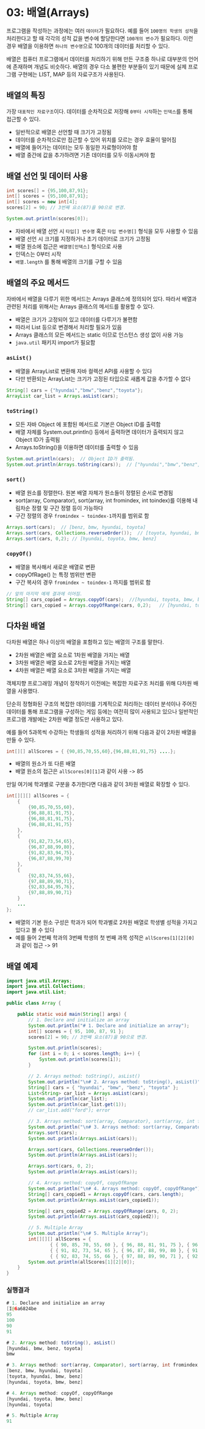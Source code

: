 # 03: 배열(Arrays)

프로그램을 작성하는 과정에는 여러 `데이터`가 필요하다. 예를 들어 `100명의 학생의 성적`을 처리한다고 할 때 각각의 성적 값을 변수에 할당한다면 `100개의 변수`가 필요하다. 이런 경우 배열을 이용하면 `하나의 변수명`으로 100개의 데이터를 처리할 수 있다.

배열은 컴퓨터 프로그램에서 데이터를 처리하기 위해 만든 구조중 하나로 대부분의 언어에 존재하며 개념도 비슷하다. 배열의 경우 다소 불편한 부분들이 있기 때문에 실제 프로그램 구현에는 LIST, MAP 등의 자료구조가 사용된다.  

## 배열의 특징

가장 `대표적인 자료구조`이다. 데이터를 순차적으로 저장해 `0부터 시작`하는 `인덱스`를 통해 접근할 수 있다.

* 일반적으로 배열은 선언할 때 크기가 고정됨
* 데이터를 순차적으로만 접근할 수 있어 위치를 모르는 경우 효율이 떨어짐
* 배열에 들어가는 데이터는 모두 동일한 자료형이어야 함
* 배열 중간에 값을 추가하려면 기존 데이터를 모두 이동시켜야 함

## 배열 선언 및 데이터 사용

```java
int scores[] = {95,100,87,91};
int[] scores = {95,100,87,91};
int[] scores = new int[4];
scores[2] = 90; // 3번째 요소(87)을 90으로 변경.

System.out.println(scores[0]);
```

* 자바에서 배열 선언 시 `타입[] 변수명` 혹은 `타입 변수명[]` 형식을 모두 사용할 수 있음
* 배열 선언 시 크기를 지정하거나 초기 데이터로 크기가 고정됨
* 배열 원소에 접근은 `배열명[인덱스]` 형식으로 사용
* 인덱스는 0부터 시작
* `배열.length` 를 통해 배열의 크기를 구할 수 있음

## 배열의 주요 메서드

자바에서 배열을 다루기 위한 메서드는 Arrays 클래스에 정의되어 있다. 따라서 배열과 관련된 처리를 위해서는 Arrays 클래스의 메서드를 활용할 수 있다.

* 배열은 크기가 고정되어 있고 데이터를 다루기가 불편함
* 따라서 List 등으로 변경해서 처리할 필요가 있음
* Arrays 클래스의 모든 메서드는 static 이므로 인스턴스 생성 없이 사용 가능
* `java.util` 패키지 import가 필요함

### `asList()`

* 배열을 ArrayList로 변환해 자바 컬렉션 API를 사용할 수 있다
* 다만 반환되는 ArrayList는 크기가 고정된 타입으로 새롭게 값을 추가할 수 없다

```java
String[] cars = {"hyundai","bmw","benz","toyota"};
ArrayList car_list = Arrays.asList(cars);
```

### `toString()`

* 모든 자바 Object 에 포함된 메서드로 기본은 Object ID를 출력함
* 배열 자체를 System.out.println() 등에서 출력하면 데이터가 출력되지 않고 Object ID가 출력됨
* Arrays.toString()을 이용하면 데이터를 출력할 수 있음

```java
System.out.println(cars);  // Object ID가 출력됨.
System.out.println(Arrays.toString(cars));  // ["hyundai","bmw","benz","toyota"]
```

### `sort()`

* 배열 원소를 정렬한다. 원본 배열 자체가 원소들이 정렬된 순서로 변경됨
* sort(array, Comparator), sort(array, int fromindex, int toindex)를 이용해 내림차순 정렬 및 구간 정렬 등이 가능하다
* 구간 정렬의 경우 `fromindex ~ toindex-1`까지를 범위로 함

```java
Arrays.sort(cars);  // [benz, bmw, hyundai, toyota]
Arrays.sort(cars, Collections.reverseOrder());  // [toyota, hyundai, bmw, benz]
Arrays.sort(cars, 0,2); // [hyundai, toyota, bmw, benz]
```

### `copyOf()`

* 배열을 복사해서 새로운 배열로 변환
* copyOfRage() 는 특정 범위만 변환
* 구간 복사의 경우 `fromindex ~ toindex-1` 까지를 범위로 함

```java
// 앞의 마지막 예제 결과에 이어짐.
String[] cars_copied = Arrays.copyOf(cars);  //[hyundai, toyota, bmw, benz]
String[] cars_copied = Arrays.copyOfRange(cars, 0,2);   // [hyundai, toyota]
```

## 다차원 배열

다차원 배열은 하나 이상의 배열을 포함하고 있는 배열의 구조를 말한다.

* 2차원 배열은 배열 요소로 1차원 배열을 가지는 배열
* 3차원 배열은 배열 요소로 2차원 배열을 가지는 배열
* 4차원 배열은 배열 요소로 3차원 배열을 가지는 배열

객체지향 프로그래밍 개념이 정착하기 이전에는 복잡한 자료구조 처리를 위해 다차원 배열을 사용했다.

단순히 정형화된 구조의 복잡한 데이터를 기계적으로 처리하는 데이터 분석이나 주어진 데이터를 통해 프로그램을 구성하는 게임 등에는 여전히 많이 사용되고 있으나 일반적인 프로그램 개발에는 2차원 배열 정도만 사용하고 있다.

예를 들어 5과목씩 수강하는 학생들의 성적을 처리하기 위해 다음과 같이 2차원 배열을 만들 수 있다.

```java
int[][] allScores = { {90,85,70,55,60},{96,88,81,91,75} ....};
```

* 배열의 원소가 또 다른 배열
* 배열 원소의 접근은 `allScores[0][1]`과 같이 사용 -> 85

만일 여기에 학과별로 구분을 추가한다면 다음과 같이 3차원 배열로 확장할 수 있다.

```java
int[][][] allScores = { 
    {
        {90,85,70,55,60},
        {96,88,81,91,75},
        {96,88,81,91,75},
        {96,88,81,91,75}
    },
    {
        {91,82,73,54,65},
        {96,87,88,99,80},
        {91,82,83,94,75},
        {96,87,88,99,70}
    },
    {
        {92,83,74,55,66},
        {97,88,89,90,71},
        {92,83,84,95,76},
        {97,88,89,90,71}
    }
    ...    
};
```

* 배열의 기본 원소 구성은 학과가 되어 학과별로 2차원 배열로 학생별 성적을 가지고 있다고 볼 수 있다
* 예를 들어 2번째 학과의 3번째 학생의 첫 번째 과목 성적은 `allScores[1][2][0]` 과 같이 접근 -> 91

## 배열 예제

```java
import java.util.Arrays;
import java.util.Collections;
import java.util.List;

public class Array {

    public static void main(String[] args) {
        // 1. Declare and initialize an array
        System.out.println("# 1. Declare and initialize an array");
        int[] scores = { 95, 100, 87, 91 };
        scores[2] = 90; // 3번째 요소(87)을 90으로 변경.

        System.out.println(scores);
        for (int i = 0; i < scores.length; i++) {
            System.out.println(scores[i]);
        }

        // 2. Arrays method: toString(), asList()
        System.out.println("\n# 2. Arrays method: toString(), asList()");
        String[] cars = { "hyundai", "bmw", "benz", "toyota" };
        List<String> car_list = Arrays.asList(cars);
        System.out.println(car_list);
        System.out.println(car_list.get(1));
        // car_list.add("ford"); error

        // 3. Arrays method: sort(array, Comparator), sort(array, int fromindex, int toindex)
        System.out.println("\n# 3. Arrays method: sort(array, Comparator), sort(array, int fromindex, int toindex)");
        Arrays.sort(cars);
        System.out.println(Arrays.asList(cars));

        Arrays.sort(cars, Collections.reverseOrder());
        System.out.println(Arrays.asList(cars));

        Arrays.sort(cars, 0, 2);
        System.out.println(Arrays.asList(cars));

        // 4. Arrays method: copyOf, copyOfRange
        System.out.println("\n# 4. Arrays method: copyOf, copyOfRange");
        String[] cars_copied1 = Arrays.copyOf(cars, cars.length);
        System.out.println(Arrays.asList(cars_copied1));

        String[] cars_copied2 = Arrays.copyOfRange(cars, 0, 2);
        System.out.println(Arrays.asList(cars_copied2));

        // 5. Multiple Array
        System.out.println("\n# 5. Multiple Array");
        int[][][] allScores = {
                { { 90, 85, 70, 55, 60 }, { 96, 88, 81, 91, 75 }, { 96, 88, 81, 91, 75 }, { 96, 88, 81, 91, 75 } },
                { { 91, 82, 73, 54, 65 }, { 96, 87, 88, 99, 80 }, { 91, 82, 83, 94, 75 }, { 96, 87, 88, 99, 70 } },
                { { 92, 83, 74, 55, 66 }, { 97, 88, 89, 90, 71 }, { 92, 83, 84, 95, 76 }, { 97, 88, 89, 90, 71 } } };
        System.out.println(allScores[1][2][0]);
    }
}
```

### 실행결과

```java
# 1. Declare and initialize an array
[I@6a6824be
95
100
90
91

# 2. Arrays method: toString(), asList()
[hyundai, bmw, benz, toyota]
bmw

# 3. Arrays method: sort(array, Comparator), sort(array, int fromindex, int toindex)
[benz, bmw, hyundai, toyota]
[toyota, hyundai, bmw, benz]
[hyundai, toyota, bmw, benz]

# 4. Arrays method: copyOf, copyOfRange
[hyundai, toyota, bmw, benz]
[hyundai, toyota]

# 5. Multiple Array
91
```